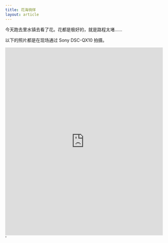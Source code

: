 ```yaml
---
title: 花海徜徉
layout: article
---
```


今天跑去里水镇去看了花。花都是极好的，就是路程太堵……

以下的照片都是在现场通过 Sony DSC-QX10 拍摄。

<iframe src="http://drp.io/e/Ah" width="100%" height="600px" scrolling="no" frameborder="0" ></iframe>'